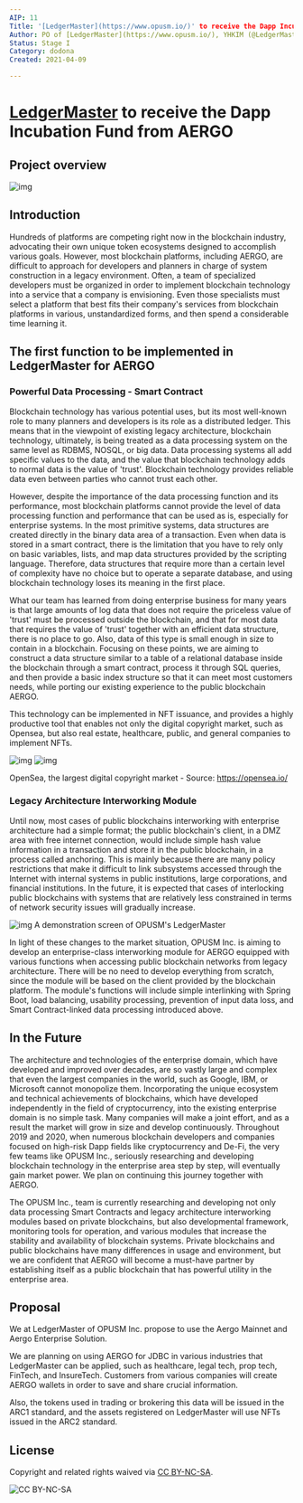 ```yaml
---
AIP: 11
Title: '[LedgerMaster](https://www.opusm.io/)' to receive the Dapp Incubation Fund from AERGO
Author: PO of [LedgerMaster](https://www.opusm.io/), YHKIM (@LedgerMaster-yhkim)
Status: Stage I
Category: dodona
Created: 2021-04-09

---
```




# [LedgerMaster](https://www.opusm.io/) to receive the Dapp Incubation Fund from AERGO



## Project overview

![img](https://i.imgur.com/AtCpFdF.png)




## Introduction

Hundreds of platforms are competing right now in the blockchain industry, advocating their own unique token ecosystems designed to accomplish various goals. However, most blockchain platforms, including AERGO, are difficult to approach for developers and planners in charge of system construction in a legacy environment. Often, a team of specialized developers must be organized in order to implement blockchain technology into a service that a company is envisioning. Even those specialists must select a platform that best fits their company's services from blockchain platforms in various, unstandardized forms, and then spend a considerable time learning it.

## The first function to be implemented in LedgerMaster for AERGO

### Powerful Data Processing - Smart Contract

Blockchain technology has various potential uses, but its most well-known role to many planners and developers is its role as a distributed ledger. This means that in the viewpoint of existing legacy architecture, blockchain technology, ultimately, is being treated as a data processing system on the same level as RDBMS, NOSQL, or big data. Data processing systems all add specific values to the data, and the value that blockchain technology adds to normal data is the value of 'trust'. Blockchain technology provides reliable data even between parties who cannot trust each other.

However, despite the importance of the data processing function and its performance, most blockchain platforms cannot provide the level of data processing function and performance that can be used as is, especially for enterprise systems. In the most primitive systems, data structures are created directly in the binary data area of a transaction. Even when data is stored in a smart contract, there is the limitation that you have to rely only on basic variables, lists, and map data structures provided by the scripting language. Therefore, data structures that require more than a certain level of complexity have no choice but to operate a separate database, and using blockchain technology loses its meaning in the first place.

What our team has learned from doing enterprise business for many years is that large amounts of log data that does not require the priceless value of 'trust' must be processed outside the blockchain, and that for most data that requires the value of 'trust' together with an efficient data structure, there is no place to go. Also, data of this type is small enough in size to contain in a blockchain. Focusing on these points, we are aiming to construct a data structure similar to a table of a relational database inside the blockchain through a smart contract, process it through SQL queries, and then provide a basic index structure so that it can meet most customers needs, while porting our existing experience to the public blockchain AERGO.

This technology can be implemented in NFT issuance, and provides a highly productive tool that enables not only the digital copyright market, such as Opensea, but also real estate, healthcare, public, and general companies to implement NFTs.

  
![img](https://i.imgur.com/BzvOTDB.png)
![img](https://i.imgur.com/g9wMO82.png)

OpenSea, the largest digital copyright market - Source: https://opensea.io/

### Legacy Architecture Interworking Module

Until now, most cases of public blockchains interworking with enterprise architecture had a simple format; the public blockchain's client, in a DMZ area with free internet connection, would include simple hash value information in a transaction and store it in the public blockchain, in a process called anchoring. This is mainly because there are many policy restrictions that make it difficult to link subsystems accessed through the Internet with internal systems in public institutions, large corporations, and financial institutions. In the future, it is expected that cases of interlocking public blockchains with systems that are relatively less constrained in terms of network security issues will gradually increase.
  
![img](https://i.imgur.com/rc9N5i9.png)
 A demonstration screen of OPUSM's LedgerMaster

In light of these changes to the market situation, OPUSM Inc. is aiming to develop an enterprise-class interworking module for AERGO equipped with various functions when accessing public blockchain networks from legacy architecture. There will be no need to develop everything from scratch, since the module will be based on the client provided by the blockchain platform. The module's functions will include simple interlinking with Spring Boot, load balancing, usability processing, prevention of input data loss, and Smart Contract-linked data processing introduced above.

## In the Future

The architecture and technologies of the enterprise domain, which have developed and improved over decades, are so vastly large and complex that even the largest companies in the world, such as Google, IBM, or Microsoft cannot monopolize them. Incorporating the unique ecosystem and technical achievements of blockchains, which have developed independently in the field of cryptocurrency, into the existing enterprise domain is no simple task. Many companies will make a joint effort, and as a result the market will grow in size and develop continuously. Throughout 2019 and 2020, when numerous blockchain developers and companies focused on high-risk Dapp fields like cryptocurrency and De-Fi, the very few teams like OPUSM Inc., seriously researching and developing blockchain technology in the enterprise area step by step, will eventually gain market power. We plan on continuing this journey together with AERGO.

The OPUSM Inc., team is currently researching and developing not only data processing Smart Contracts and legacy architecture interworking modules based on private blockchains, but also developmental framework, monitoring tools for operation, and various modules that increase the stability and availability of blockchain systems.  Private blockchains and public blockchains have many differences in usage and environment, but we are confident that AERGO will become a must-have partner by establishing itself as a public blockchain that has powerful utility in the enterprise area.

## Proposal

We at LedgerMaster of OPUSM Inc. propose to use the Aergo Mainnet and Aergo Enterprise Solution.

We are planning on using AERGO for JDBC in various industries that LedgerMaster can be applied, such as healthcare, legal tech, prop tech, FinTech, and InsureTech. Customers from various companies will create AERGO wallets in order to save and share crucial information.

Also, the tokens used in trading or brokering this data will be issued in the ARC1 standard, and the assets registered on LedgerMaster will use NFTs issued in the ARC2 standard.

## License
Copyright and related rights waived via [CC BY-NC-SA](https://creativecommons.org/licenses/by-nc-sa/4.0/).

![CC BY-NC-SA](https://i.creativecommons.org/l/by-nc-sa/4.0/88x31.png)
<!--stackedit_data:
eyJoaXN0b3J5IjpbMTczNDQ2MzE4NiwxNDY1MjA4Njg4LDkxND
g5NzM3Niw3ODE2NjgzNjZdfQ==
-->